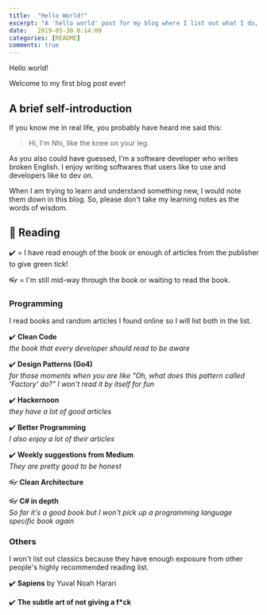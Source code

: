 ```yaml
---
title:  "Hello World!"
excerpt: "A 'hello world' post for my blog where I list out what I do, what I read (and highly recommend you to read, too), and what I have in plan!"
date:   2019-05-30 0:14:00
categories: [README]
comments: true
---
```


Hello world!

Welcome to my first blog post ever!

## A brief self-introduction

If you know me in real life, you probably have heard me said this:

> Hi, I'm Nhi, like the knee on your leg.

As you also could have guessed, I'm a software developer who writes broken English. I enjoy writing softwares that users like to use and developers like to dev on.

When I am trying to learn and understand something new, I would note them down in this blog. So, please don't take my learning notes as the words of wisdom.

## 📖 Reading

✔️ = I have read enough of the book or enough of articles from the publisher to give green tick!

👓 = I'm still mid-way through the book or waiting to read the book.

### Programming

I read books and random articles I found online so I will list both in the list.

✔️ **Clean Code** <br/> _the book that every developer should read to be aware_

✔️ **Design Patterns (Go4)** <br/> _for those moments when you are like "Oh, what does this pattern called 'Factory' do?" I won't read it by itself for fun_

✔️ **Hackernoon** <br/> _they have a lot of good articles_

✔️ **Better Programming** <br/> _I also enjoy a lot of their articles_

✔️ **Weekly suggestions from Medium** <br/> _They are pretty good to be honest_

👓 **Clean Architecture**

👓 **C# in depth** <br/> _So far it's a good book but I won't pick up a programming language specific book again_

### Others

I won't list out classics because they have enough exposure from other people's highly recommended reading list.

✔️ **Sapiens** by Yuval Noah Harari

✔️ **The subtle art of not giving a f*ck**
